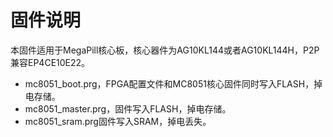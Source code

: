 # 固件说明

本固件适用于MegaPill核心板，核心器件为AG10KL144或者AG10KL144H，P2P兼容EP4CE10E22。

- mc8051_boot.prg，FPGA配置文件和MC8051核心固件同时写入FLASH，掉电存储。
- mc8051_master.prg，固件写入FLASH，掉电存储。
- mc8051_sram.prg固件写入SRAM，掉电丢失。

